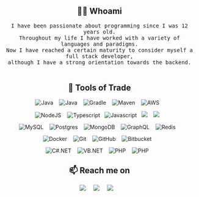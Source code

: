 <h2 align="center"> 👨‍💻 Whoami </h2>

<p align="center">
  <samp>
    I have been passionate about programming since I was 12 years old.
    <br>
    Throughout my life I have worked with a variety of languages ​​and paradigms.
    <br>
    Now I have reached a certain maturity to consider myself a full stack developer, 
    <br>
    although I have a strong orientation towards the backend.
  </samp>
  <br> <br>
</p>

<h2 align="center"> 🔭 Tools of Trade</h2>
<p align="center">
  <img src="https://img.shields.io/badge/Java-white?style=for-the-badge&logo=coffeescript&logoColor=5888a6" alt="Java" />&nbsp;&nbsp;&nbsp;
  <img src="https://img.shields.io/badge/Spring-7cbe2a?style=for-the-badge&logo=spring&logoColor=white" alt="Java" />&nbsp;&nbsp;&nbsp;
  <img src="https://img.shields.io/badge/Gradle-black?style=for-the-badge&logo=gradle" alt="Gradle" />&nbsp;&nbsp;&nbsp;
  <img src="https://img.shields.io/badge/Maven-black?style=for-the-badge&logo=apachemaven&logoColor=red" alt="Maven" />&nbsp;&nbsp;&nbsp;
  <img src="https://img.shields.io/badge/AWS-black?style=for-the-badge&logo=amazonwebservices" alt="AWS" />&nbsp;&nbsp;&nbsp;
</p>
<p align="center">
  <img src="https://img.shields.io/badge/-Nodejs-black?style=for-the-badge&logo=Node.js" alt="NodeJS" />&nbsp;&nbsp;&nbsp;
  <img src="https://img.shields.io/badge/typescript-black.svg?style=for-the-badge&logo=typescript&logoColor=white" alt="Typescript" />&nbsp;&nbsp;
  <img src="https://img.shields.io/badge/-JavaScript-black?style=for-the-badge&logo=javascript" alt="Javascript" />&nbsp;&nbsp;
  <img src="https://img.shields.io/badge/react-black.svg?style=for-the-badge&logo=react&logoColor=%2361DAFB" />&nbsp;&nbsp;&nbsp;
  <img src="https://img.shields.io/badge/vuejs-black.svg?style=for-the-badge&logo=vuedotjs&logoColor=%234FC08D" />&nbsp;&nbsp;&nbsp;
</p>
<p align="center">
  <img src="https://img.shields.io/badge/-MySQL-336791?style=for-the-badge&logo=mysql&logoColor=white" alt="MySQL" />&nbsp;&nbsp;&nbsp;
  <img src="https://img.shields.io/badge/-PostgreSQL-336791?style=for-the-badge&logo=postgresql&logoColor=white" alt="Postgres" />&nbsp;&nbsp;&nbsp;
  <img src="https://img.shields.io/badge/-MongoDB-7cbe2a?style=for-the-badge&logo=mongodb&logoColor=white" alt="MongoDB" />&nbsp;&nbsp;&nbsp;
  <img src="https://img.shields.io/badge/-GraphQL-white?style=for-the-badge&logo=graphql&logoColor=E10098" alt="GraphQL" />&nbsp;&nbsp;&nbsp;
  <img src="https://img.shields.io/badge/-Redis-black?style=for-the-badge&logo=Redis" alt="Redis" />&nbsp;&nbsp;&nbsp;
</p>
<p align="center">
  <img src="https://img.shields.io/badge/-Docker-black?style=for-the-badge&logo=docker" alt="Docker" />&nbsp;&nbsp;&nbsp;
  <img src="https://img.shields.io/badge/-Git-black?style=for-the-badge&logo=git" alt="Git" />&nbsp;&nbsp;&nbsp;
  <img src="https://img.shields.io/badge/-GitHub-181717?style=for-the-badge&logo=github" alt="GitHub" />&nbsp;&nbsp;&nbsp;
  <img src="https://img.shields.io/badge/-BitBucket-darkblue?style=for-the-badge&logo=bitbucket" alt="Bitbucket" />&nbsp;&nbsp;&nbsp;
</p>
  <p align="center">
  <img src="https://img.shields.io/badge/C%23.NET-darkblue?style=for-the-badge&logo=dotnet" alt="C#.NET" />&nbsp;&nbsp;&nbsp;
  <img src="https://img.shields.io/badge/VB.NET-darkblue?style=for-the-badge&logo=dotnet" alt="VB.NET" />&nbsp;&nbsp;&nbsp;
  <img src="https://img.shields.io/badge/PHP-white?style=for-the-badge&logo=php" alt="PHP" />&nbsp;&nbsp;&nbsp;
  <img src="https://img.shields.io/badge/Swagger-black?style=for-the-badge&logo=swagger" alt="PHP" />&nbsp;&nbsp;&nbsp;
</p>

<h2 align="center">📫 Reach me on</h2>
<p align="center">
  <a href="https://www.linkedin.com/in/vera-fernando-72261131/" target="_blank"><img src="https://img.shields.io/badge/linkedin-%230077B5.svg?&style=for-the-badge&logo=linkedin&logoColor=white" /></a>&nbsp;&nbsp;&nbsp;&nbsp;
  <a href="https://www.instagram.com/fervera71" target="_blank"><img src="https://img.shields.io/badge/instagram-%23D14836.svg?&style=for-the-badge&logo=instagram&logoColor=white" /></a>&nbsp;&nbsp;&nbsp;&nbsp;
  <a href="mailto:fernando.vera@zenithtek.io"><img src="https://img.shields.io/badge/gmail-%23D14836.svg?&style=for-the-badge&logo=gmail&logoColor=white" /></a>&nbsp;&nbsp;&nbsp;&nbsp;
</p>

